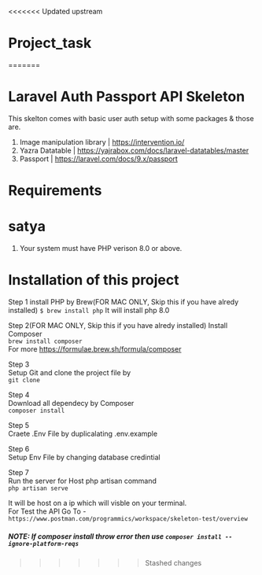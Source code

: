 <<<<<<< Updated upstream
# Project_task
=======
# Laravel Auth Passport API Skeleton

This skelton comes with basic user auth setup with some packages & those are.

1. Image manipulation library | https://intervention.io/
2. Yazra Datatable | https://yajrabox.com/docs/laravel-datatables/master
3. Passport | https://laravel.com/docs/9.x/passport

# Requirements
# satya
1. Your system must have PHP verison 8.0 or above.


# Installation of this project

Step 1
install PHP  by Brew(FOR MAC ONLY, Skip this if you have alredy installed)
`$ brew install php`
It will install php 8.0

Step 2(FOR MAC ONLY, Skip this if you have alredy installed)
Install Composer \
`brew install composer` \
For more 
https://formulae.brew.sh/formula/composer

Step 3 \
Setup Git and clone the project file by \
`git clone ` 

Step 4 \
Download all dependecy by Composer \
`composer install`

Step 5 \
Craete .Env File by duplicalating .env.example  

Step 6 \
Setup Env File by changing database credintial 

Step 7 \
Run the server for Host php artisan command  \
`php artisan serve` 


It will be host on a ip which will visble on your terminal. \
For Test the API Go To - `https://www.postman.com/programmics/workspace/skeleton-test/overview`


##### NOTE: If composer install throw error then use `composer install --ignore-platform-reqs`


>>>>>>> Stashed changes
